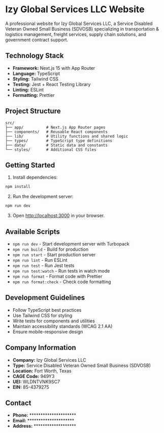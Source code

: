 # Izy Global Services LLC Website

A professional website for Izy Global Services LLC, a Service Disabled Veteran Owned Small Business (SDVOSB) specializing in transportation & logistics management, freight services, supply chain solutions, and government contract support.

## Technology Stack

- **Framework:** Next.js 15 with App Router
- **Language:** TypeScript
- **Styling:** Tailwind CSS
- **Testing:** Jest + React Testing Library
- **Linting:** ESLint
- **Formatting:** Prettier

## Project Structure

```
src/
├── app/          # Next.js App Router pages
├── components/   # Reusable React components
├── lib/          # Utility functions and shared logic
├── types/        # TypeScript type definitions
├── data/         # Static data and constants
└── styles/       # Additional CSS files
```

## Getting Started

1. Install dependencies:
```bash
npm install
```

2. Run the development server:
```bash
npm run dev
```

3. Open [http://localhost:3000](http://localhost:3000) in your browser.

## Available Scripts

- `npm run dev` - Start development server with Turbopack
- `npm run build` - Build for production
- `npm run start` - Start production server
- `npm run lint` - Run ESLint
- `npm run test` - Run Jest tests
- `npm run test:watch` - Run tests in watch mode
- `npm run format` - Format code with Prettier
- `npm run format:check` - Check code formatting

## Development Guidelines

- Follow TypeScript best practices
- Use Tailwind CSS for styling
- Write tests for components and utilities
- Maintain accessibility standards (WCAG 2.1 AA)
- Ensure mobile-responsive design

## Company Information

- **Company:** Izy Global Services LLC
- **Type:** Service Disabled Veteran Owned Small Business (SDVOSB)
- **Location:** Fort Worth, Texas
- **CAGE Code:** 949Y3
- **UEI:** WLDNTVNK9SC7
- **EIN:** 85-4379275

## Contact

- **Phone:** *********************
- **Email:** *********************
- **Address:** *******************
